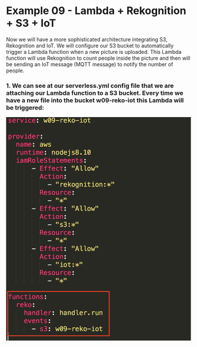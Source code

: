 # Example 09 - Lambda + Rekognition + S3 + IoT

Now we will have a more sophisticated architecture integrating S3, Rekognition and IoT. We will configure our S3 bucket to automatically trigger a Lambda function when a new picture is uploaded. This Lambda function will use Rekognition to count people inside the picture and then will be sending an IoT message (MQTT message) to notify the number of people.

### 1. We can see at our serverless.yml config file that we are attaching our Lambda function to a S3 bucket. Every time we have a new file into the bucket w09-reko-iot this Lambda will be triggered:

![image](images/01.png) 

